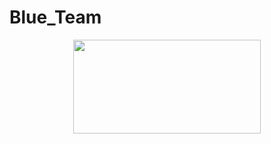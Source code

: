 # Blue_Team
<p align = "center">
<img width=300px height=150px src="https://github.com/user-attachments/assets/fd86c5e7-8709-42ba-8f95-894732244ff9"/>
</p>
